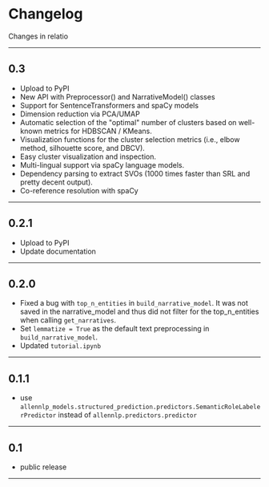 # Changelog

Changes in relatio

----

## 0.3

- Upload to PyPI
- New API with Preprocessor() and NarrativeModel() classes
- Support for SentenceTransformers and spaCy models
- Dimension reduction via PCA/UMAP
- Automatic selection of the "optimal" number of clusters based on well-known metrics for HDBSCAN / KMeans.
- Visualization functions for the cluster selection metrics (i.e., elbow method, silhouette score, and DBCV).
- Easy cluster visualization and inspection.
- Multi-lingual support via spaCy language models.
- Dependency parsing to extract SVOs (1000 times faster than SRL and pretty decent output).
- Co-reference resolution with spaCy
 
----

## 0.2.1
- Upload to PyPI 
- Update documentation
----

## 0.2.0
- Fixed a bug with `top_n_entities` in `build_narrative_model`. It was not saved in the narrative_model and thus did not filter for the top_n_entities when calling `get_narratives`.
- Set `lemmatize = True` as the default text preprocessing in `build_narrative_model`. 
- Updated `tutorial.ipynb`

----

## 0.1.1
- use `allennlp_models.structured_prediction.predictors.SemanticRoleLabelerPredictor` instead of `allennlp.predictors.predictor`

---

## 0.1
- public release

---
